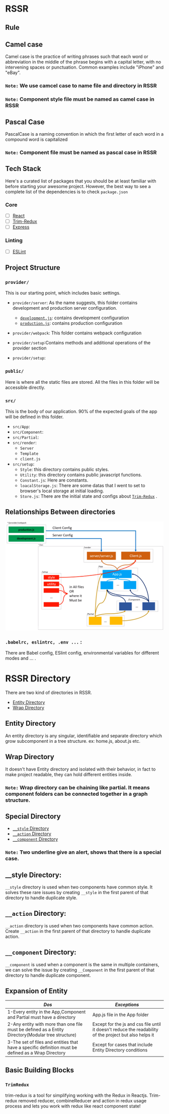 # RSSR

## Rule

## Camel case

Camel case is the practice of writing phrases such that each word or abbreviation in the middle of the phrase begins with a capital letter, with no intervening spaces or punctuation. Common examples include "iPhone" and "eBay".

### `Note:` We use camcel case to name file and directory in RSSR

### `Note:` Component style file must be named as camel case in RSSR

## Pascal Case

PascalCase is a naming convention in which the first letter of each word in a compound word is capitalized

### `Note:` Component file must be named as pascal case in RSSR

## Tech Stack

Here's a curated list of packages that you should be at least familiar with before starting your awesome project. However, the best way to see a complete list of the dependencies is to check `package.json`

### Core

- [ ] [React](https://facebook.github.io/react/)
- [ ] [Trim-Redux](https://github.com/ebrahimiaval/trim-redux#readme)
- [ ] [Express](https://expressjs.com/)

### Linting

- [ ] [ESLint](http://eslint.org/)

## Project Structure

### `provider/`

This is our starting point, which includes basic settings.

- `provider/server`: As the name suggests, this folder contains development and production server configuration.
    - [`development.js`](./development.js.md): contains development configuration
    - [`production.js`](./production.js.md): contains production configuration

- `provider/webpack`: This folder contains webpack configuration 

- `provider/setup`:Contains methods and additional operations of the provider section 

- `provider/setup`:

### `public/`
Here is where all the static files are stored. All the files in this folder will be accessible directly.



### `src/`
This is the body of our application. 90% of the expected goals of the app will be defined in this folder.
- `src/App`:
- `src/Component`:
- `src/Partial`:
- `src/render`:
   - `Server`
   - `Template`
   - `client.js`
- `src/setup`:
     - `Style`: this directory contains public styles.
     - `Utility`: this directory contains public javascript functions.
     - `Constant.js`: Here are constants.
     - `loacalStorage.js`: There are some datas that I went to set to browser's local storage at initial loading. 
     - `Store.js`: There are the initial state and configs about [`Trim-Redux`](../js/trim-redux.md) .

## Relationships Between directories

<img src="relationships.png" title="Relationships Between directories" />

### `.babelrc, eslintrc, .env ...` : 
There are Babel config, ESlint config, environmental variables for different modes and ... .

# RSSR Directory
There are two kind of directories in RSSR.

- [Entity Directory](#entity-directory)
- [Wrap Directory](#wrap-directory)

## Entity Directory
An entity directory is any singular, identifiable and separate directory which grow subcomponent in a tree structure. ex: home.js, about.js etc.

## Wrap Directory
It doesn't have Entity directory and isolated with their behavior, in fact to make project readable, they can hold different entities inside.

### `Note:` Wrap directory can be chaining like partial. It means component folders can be connected together in a graph structure.

## Special Directory

- [ `__style` Directory](#style-directory)
- [ `__action` Directory](#action-directory)
- [ `__component` Directory](#component-directory)


### `Note:` Two underline give an alert, shows that there is a special case.

##  __style Directory: 
`__style` directory is used when two components have common style. It solves these rare issues by creating `__style` in the first parent of that directory to handle duplicate style.

## `__action` Directory:
`__action` directory is used when two components have common action. Create `__action` in the first parent of that directory to handle duplicate action.

## `__component` Directory:
`__component` is used when a component is the same in multiple containers, we can solve the issue by creating `__Component` in the first parent of that directory to handle duplicate component.


## Expansion of Entity

| **_Dos_**         | **_Exceptions_**    | 
| -------------|-------------|
| 1-Every entity in the App,Component and Partial must have a directory      | App.js file in the App folder | 
| 2-Any entity with more than one file must be defined as a Entity Directory(Modular tree structure)     | Except for the js and css file until it doesn't reduce the readability of the project but also helps it      |
| 3-The set of files and entities that have a specific definition must be defined as a Wrap Directory | Except for cases that include Entity Directory conditions      |

## Basic Building Blocks

### `TrimRedux`

trim-redux is a tool for simplifying working with the Redux in Reactjs. Trim-redux removed reducer, combineReducer and action in redux usage process
and lets you work with redux like react component state!
